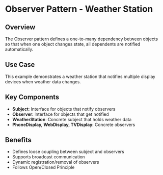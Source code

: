 # Observer Pattern - Weather Station

## Overview
The Observer pattern defines a one-to-many dependency between objects so that when one object changes state, all dependents are notified automatically.

## Use Case
This example demonstrates a weather station that notifies multiple display devices when weather data changes.

## Key Components
- **Subject**: Interface for objects that notify observers
- **Observer**: Interface for objects that get notified
- **WeatherStation**: Concrete subject that holds weather data
- **PhoneDisplay, WebDisplay, TVDisplay**: Concrete observers

## Benefits
- Defines loose coupling between subject and observers
- Supports broadcast communication
- Dynamic registration/removal of observers
- Follows Open/Closed Principle

